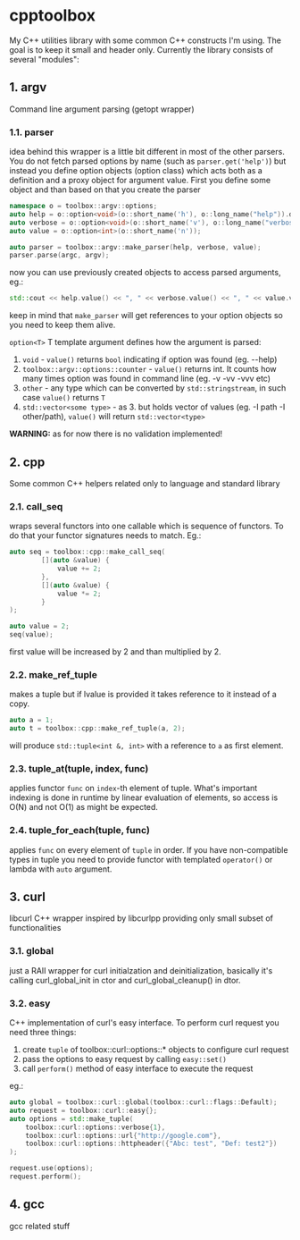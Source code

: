 # cpptoolbox
My C++ utilities library with some common C++ constructs I'm using. The goal is to keep it small and header only. Currently the library consists of several "modules":

## 1. argv
Command line argument parsing (getopt wrapper)

### 1.1. parser
idea behind this wrapper is a little bit different in most of the other parsers. You do not fetch parsed options by name (such as `parser.get('help')`) but instead you define option objects (option class) which acts both as a definition and a proxy object for argument value. First you define some object and than based on that you create the parser

```cpp
namespace o = toolbox::argv::options;
auto help = o::option<void>(o::short_name('h'), o::long_name("help")).description("this help message");
auto verbose = o::option<void>(o::short_name('v'), o::long_name("verbose")).description("be verbose");
auto value = o::option<int>(o::short_name('n'));

auto parser = toolbox::argv::make_parser(help, verbose, value);
parser.parse(argc, argv);
```

now you can use previously created objects to access parsed arguments, eg.:

```cpp
std::cout << help.value() << ", " << verbose.value() << ", " << value.value() << std::endl;
```

keep in mind that `make_parser` will get references to your option objects so you need to keep them alive.

`option<T>` T template argument defines how the argument is parsed:
1. `void` - `value()` returns `bool` indicating if option was found (eg. --help)
2. `toolbox::argv::options::counter` - `value()` returns int. It counts how many times option was found in command line (eg. -v -vv -vvv etc)
3. `other` - any type which can be converted by `std::stringstream`, in such case `value()` returns `T`
4. `std::vector<some type>` - as 3. but holds vector of values (eg. -I path -I other/path), `value()` will return `std::vector<type>`

**WARNING:** as for now there is no validation implemented!

## 2. cpp
Some common C++ helpers related only to language and standard library

### 2.1. call_seq
wraps several functors into one callable which is sequence of functors. To do that your functor signatures needs to match. Eg.:

```cpp
auto seq = toolbox::cpp::make_call_seq(
		[](auto &value) {
			value += 2;
		},
		[](auto &value) {
			value *= 2;
		}
);

auto value = 2;
seq(value);
```
first value will be increased by 2 and than multiplied by 2.

### 2.2. make_ref_tuple
makes a tuple but if lvalue is provided it takes reference to it instead of a copy.

```cpp
auto a = 1;
auto t = toolbox::cpp::make_ref_tuple(a, 2);
```

will produce `std::tuple<int &, int>` with a reference to `a` as first element.

### 2.3. tuple_at(tuple, index, func)
applies functor `func` on `index`-th element of tuple. What's important indexing is done in runtime by linear evaluation of elements, so access is O(N) and not O(1) as might be expected.

### 2.4. tuple_for_each(tuple, func)
applies `func` on every element of `tuple` in order. If you have non-compatible types in tuple you need to provide functor with templated `operator()` or lambda with `auto` argument.

## 3. curl
libcurl C++ wrapper inspired by libcurlpp providing only small subset of functionalities

### 3.1. global
just a RAII wrapper for curl initialzation and deinitialization, basically it's calling curl_global_init in ctor and curl_global_cleanup() in dtor.

### 3.2. easy
C++ implementation of curl's easy interface. To perform curl request you need three things:

1. create `tuple` of toolbox::curl::options::\* objects to configure curl request
2. pass the options to easy request by calling `easy::set()`
3. call `perform()` method of easy interface to execute the request

eg.:
```cpp
auto global = toolbox::curl::global(toolbox::curl::flags::Default);
auto request = toolbox::curl::easy{};
auto options = std::make_tuple(
    toolbox::curl::options::verbose{1},
    toolbox::curl::options::url{"http://google.com"},
    toolbox::curl::options::httpheader({"Abc: test", "Def: test2"})
);

request.use(options);
request.perform();
```

## 4. gcc
gcc related stuff
